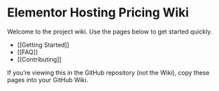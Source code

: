 # Elementor Hosting Pricing Wiki

Welcome to the project wiki. Use the pages below to get started quickly.

- [[Getting Started]]
- [[FAQ]]
- [[Contributing]]

If you’re viewing this in the GitHub repository (not the Wiki), copy these pages into your GitHub Wiki.
